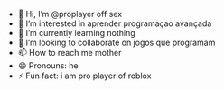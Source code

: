 - 👋 Hi, I’m @proplayer off sex
- 👀 I’m interested in aprender programaçao avançada
- 🌱 I’m currently learning nothing
- 💞️ I’m looking to collaborate on jogos que programam
- 📫 How to reach me mother
- 😄 Pronouns: he
- ⚡ Fun fact: i am pro player of roblox

<!---
joaoc777/joaoc777 is a ✨ special ✨ repository because its `README.md` (this file) appears on your GitHub profile.
You can click the Preview link to take a look at your changes.
--->
